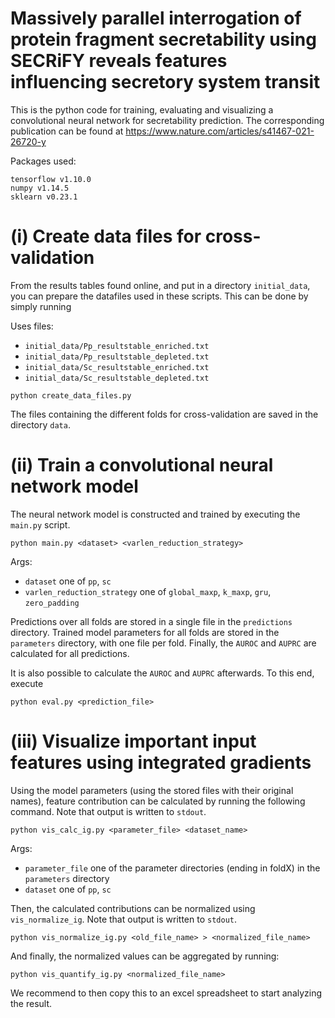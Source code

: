 # Massively parallel interrogation of protein fragment secretability using SECRiFY reveals features influencing secretory system transit

This is the python code for training, evaluating and visualizing a convolutional neural network for secretability prediction. The corresponding publication can be found at 
https://www.nature.com/articles/s41467-021-26720-y

Packages used:
```
tensorflow v1.10.0
numpy v1.14.5
sklearn v0.23.1
```

# (i) Create data files for cross-validation #

From the results tables found online, and put in a directory `initial_data`, you can prepare the datafiles used in these scripts. This can be done by simply running

Uses files:
- `initial_data/Pp_resultstable_enriched.txt`
- `initial_data/Pp_resultstable_depleted.txt`
- `initial_data/Sc_resultstable_enriched.txt`
- `initial_data/Sc_resultstable_depleted.txt`
```
python create_data_files.py
```
The files containing the different folds for cross-validation are saved in the directory `data`.

# (ii) Train a convolutional neural network model #

The neural network model is constructed and trained by executing the `main.py` script.

```
python main.py <dataset> <varlen_reduction_strategy> 
```
Args:
- `dataset` one of `pp`, `sc`
- `varlen_reduction_strategy` one of `global_maxp`, `k_maxp`, `gru`, `zero_padding`

Predictions over all folds are stored in a single file in the `predictions` directory. Trained model parameters for all folds are stored in the `parameters` directory, with one file per fold. Finally, the `AUROC` and `AUPRC` are calculated for all predictions.

It is also possible to calculate the `AUROC` and `AUPRC` afterwards. To this end, execute

```
python eval.py <prediction_file>
```

# (iii) Visualize important input features using integrated gradients #

Using the model parameters (using the stored files with their original names), feature contribution can be calculated by running the following command. Note that output is written to `stdout`.

```
python vis_calc_ig.py <parameter_file> <dataset_name>
```
Args:
- `parameter_file` one of the parameter directories (ending in foldX) in the `parameters` directory
- `dataset` one of `pp`, `sc`

Then, the calculated contributions can be normalized using `vis_normalize_ig`. Note that output is written to `stdout`.
```
python vis_normalize_ig.py <old_file_name> > <normalized_file_name>
```

And finally, the normalized values can be aggregated by running:
```
python vis_quantify_ig.py <normalized_file_name>
```
We recommend to then copy this to an excel spreadsheet to start analyzing the result.